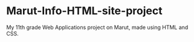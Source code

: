 # Marut-Info-HTML-site-project
My 11th grade Web Applications project on Marut, made using HTML and CSS.
